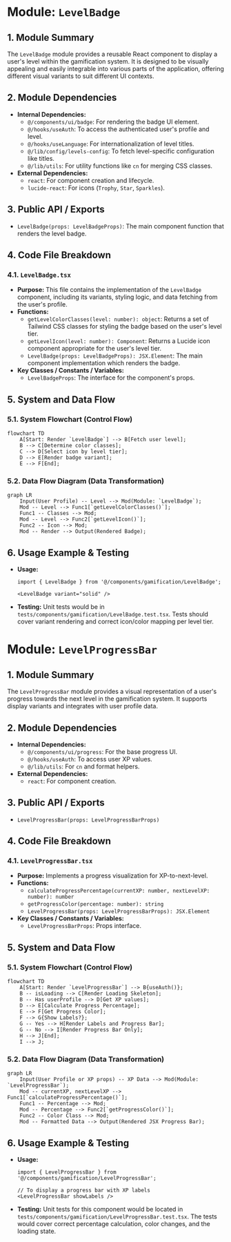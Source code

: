 # Module: `LevelBadge`

## 1. Module Summary

The `LevelBadge` module provides a reusable React component to display a user's level within the gamification system. It is designed to be visually appealing and easily integrable into various parts of the application, offering different visual variants to suit different UI contexts.

## 2. Module Dependencies

* **Internal Dependencies:**
    * `@/components/ui/badge`: For rendering the badge UI element.
    * `@/hooks/useAuth`: To access the authenticated user's profile and level.
    * `@/hooks/useLanguage`: For internationalization of level titles.
    * `@/lib/config/levels-config`: To fetch level-specific configuration like titles.
    * `@/lib/utils`: For utility functions like `cn` for merging CSS classes.
* **External Dependencies:**
    * `react`: For component creation and lifecycle.
    * `lucide-react`: For icons (`Trophy`, `Star`, `Sparkles`).

## 3. Public API / Exports

* `LevelBadge(props: LevelBadgeProps)`: The main component function that renders the level badge.

## 4. Code File Breakdown

### 4.1. `LevelBadge.tsx`

* **Purpose:** This file contains the implementation of the `LevelBadge` component, including its variants, styling logic, and data fetching from the user's profile.
* **Functions:**
    * `getLevelColorClasses(level: number): object`: Returns a set of Tailwind CSS classes for styling the badge based on the user's level tier.
    * `getLevelIcon(level: number): Component`: Returns a Lucide icon component appropriate for the user's level tier.
    * `LevelBadge(props: LevelBadgeProps): JSX.Element`: The main component implementation which renders the badge.
* **Key Classes / Constants / Variables:**
    * `LevelBadgeProps`: The interface for the component's props.

## 5. System and Data Flow

### 5.1. System Flowchart (Control Flow)

```mermaid
flowchart TD
    A[Start: Render `LevelBadge`] --> B[Fetch user level];
    B --> C[Determine color classes];
    C --> D[Select icon by level tier];
    D --> E[Render badge variant];
    E --> F[End];
```

### 5.2. Data Flow Diagram (Data Transformation)

```mermaid
graph LR
    Input(User Profile) -- Level --> Mod(Module: `LevelBadge`);
    Mod -- Level --> Func1[`getLevelColorClasses()`];
    Func1 -- Classes --> Mod;
    Mod -- Level --> Func2[`getLevelIcon()`];
    Func2 -- Icon --> Mod;
    Mod -- Render --> Output(Rendered Badge);
```

## 6. Usage Example & Testing

* **Usage:**
  ```tsx
  import { LevelBadge } from '@/components/gamification/LevelBadge';

  <LevelBadge variant="solid" />
  ```
* **Testing:** Unit tests would be in `tests/components/gamification/LevelBadge.test.tsx`. Tests should cover variant rendering and correct icon/color mapping per level tier.


# Module: `LevelProgressBar`

## 1. Module Summary

The `LevelProgressBar` module provides a visual representation of a user's progress towards the next level in the gamification system. It supports display variants and integrates with user profile data.

## 2. Module Dependencies

* **Internal Dependencies:**
    * `@/components/ui/progress`: For the base progress UI.
    * `@/hooks/useAuth`: To access user XP values.
    * `@/lib/utils`: For `cn` and format helpers.
* **External Dependencies:**
    * `react`: For component creation.

## 3. Public API / Exports

* `LevelProgressBar(props: LevelProgressBarProps)`

## 4. Code File Breakdown

### 4.1. `LevelProgressBar.tsx`

* **Purpose:** Implements a progress visualization for XP-to-next-level.
* **Functions:**
    * `calculateProgressPercentage(currentXP: number, nextLevelXP: number): number`
    * `getProgressColor(percentage: number): string`
    * `LevelProgressBar(props: LevelProgressBarProps): JSX.Element`
* **Key Classes / Constants / Variables:**
    * `LevelProgressBarProps`: Props interface.

## 5. System and Data Flow

### 5.1. System Flowchart (Control Flow)

```mermaid
flowchart TD
    A[Start: Render `LevelProgressBar`] --> B{useAuth()};
    B -- isLoading --> C[Render Loading Skeleton];
    B -- Has userProfile --> D[Get XP values];
    D --> E[Calculate Progress Percentage];
    E --> F[Get Progress Color];
    F --> G{Show Labels?};
    G -- Yes --> H[Render Labels and Progress Bar];
    G -- No --> I[Render Progress Bar Only];
    H --> J[End];
    I --> J;
```

### 5.2. Data Flow Diagram (Data Transformation)

```mermaid
graph LR
    Input(User Profile or XP props) -- XP Data --> Mod(Module: `LevelProgressBar`);
    Mod -- currentXP, nextLevelXP --> Func1[`calculateProgressPercentage()`];
    Func1 -- Percentage --> Mod;
    Mod -- Percentage --> Func2[`getProgressColor()`];
    Func2 -- Color Class --> Mod;
    Mod -- Formatted Data --> Output(Rendered JSX Progress Bar);
```

## 6. Usage Example & Testing

* **Usage:**
  ```tsx
  import { LevelProgressBar } from '@/components/gamification/LevelProgressBar';

  // To display a progress bar with XP labels
  <LevelProgressBar showLabels />
  ```
* **Testing:** Unit tests for this component would be located in `tests/components/gamification/LevelProgressBar.test.tsx`. The tests would cover correct percentage calculation, color changes, and the loading state.

